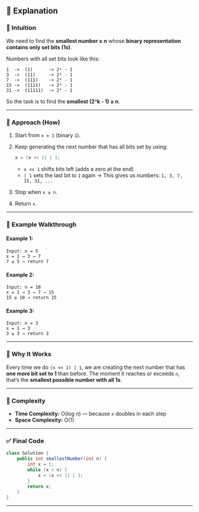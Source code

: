 ## 🧠 Explanation

### 🔹 Intuition

We need to find the **smallest number ≥ n** whose **binary representation contains only set bits (1s)**.

Numbers with all set bits look like this:

```
1  ->  (1)      -> 2¹ - 1
3  ->  (11)     -> 2² - 1
7  ->  (111)    -> 2³ - 1
15 ->  (1111)   -> 2⁴ - 1
31 ->  (11111)  -> 2⁵ - 1
```

So the task is to find the **smallest (2^k - 1) ≥ n**.

---

### 🔹 Approach (How)

1. Start from `x = 1` (binary `1`).
2. Keep generating the next number that has all bits set by using:

   ```java
   x = (x << 1) | 1;
   ```

   * `x << 1` shifts bits left (adds a zero at the end)
   * `| 1` sets the last bit to `1` again
     → This gives us numbers: `1, 3, 7, 15, 31, ...`
3. Stop when `x ≥ n`.
4. Return `x`.

---

### 🔹 Example Walkthrough

#### Example 1:

```
Input: n = 5
x = 1 → 3 → 7
7 ≥ 5 → return 7
```

#### Example 2:

```
Input: n = 10
x = 1 → 3 → 7 → 15
15 ≥ 10 → return 15
```

#### Example 3:

```
Input: n = 3
x = 1 → 3
3 ≥ 3 → return 3
```

---

### 🔹 Why It Works

Every time we do `(x << 1) | 1`,
we are creating the next number that has **one more bit set to 1** than before.
The moment it reaches or exceeds `n`, that’s the **smallest possible number with all 1s**.

---

### 🔹 Complexity

* **Time Complexity:** O(log n) — because `x` doubles in each step
* **Space Complexity:** O(1)

---

### ✅ Final Code

```java
class Solution {
    public int smallestNumber(int n) {
        int x = 1;
        while (x < n) {
            x = (x << 1) | 1;
        }
        return x;
    }
}
```

---
